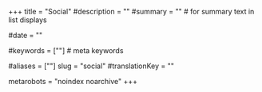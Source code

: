 +++
title = "Social"
#description = ""
#summary = ""    # for summary text in list displays

#date = ""

#keywords = [""]   # meta keywords

#aliases = [""]
slug = "social"
#translationKey = ""

metarobots = "noindex noarchive"
+++
